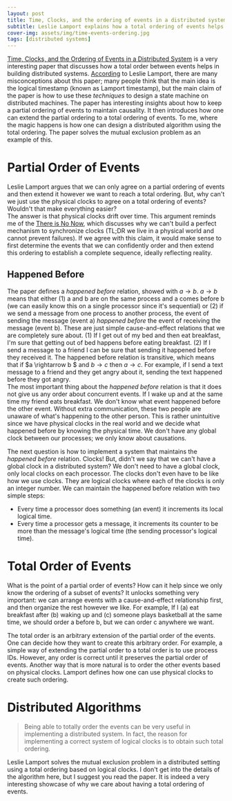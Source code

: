 ```yaml
---
layout: post
title: Time, Clocks, and the ordering of events in a distributed system
subtitle: Leslie Lamport explains how a total ordering of events helps in implementing a distributed state machine.
cover-img: assets/img/time-events-ordering.jpg
tags: [distributed systems]
---
```

[Time, Clocks, and the Ordering of Events in a Distributed System](https://lamport.azurewebsites.net/pubs/time-clocks.pdf) is a very interesting paper that discusses how a total order between events helps in building distributed systems. [According](https://www.youtube.com/watch?v=nfRouGH0oMg) to Leslie Lamport, there are many misconceptions about this paper; many people think that the main idea is the logical timestamp (known as Lamport timestamp), but the main claim of the paper is how to use these *techniques* to design a state machine on distributed machines. The paper has interesting insights about how to keep a partial ordering of events to maintain causality. It then introduces how one can extend the partial ordering to a total ordering of events. To me, where the magic happens is how one can design a distributed algorithm using the total ordering. The paper solves the mutual exclusion problem as an example of this.

# Partial Order of Events
Leslie Lamport argues that we can only agree on a partial ordering of events and then extend it however we want to reach a total ordering. But, why can't we just use the physical clocks to agree on a total ordering of events? Wouldn't that make everything easier?  
The answer is that physical clocks drift over time. This argument reminds me of the [There is No Now](https://queue.acm.org/detail.cfm?id=2745385), which discusses why we can't build a perfect mechanism to synchronize clocks (TL;DR we live in a physical world and cannot prevent failures). If we agree with this claim, it would make sense to first determine the events that we can confidently order and then extend this ordering to establish a complete sequence, ideally reflecting reality.
## Happened Before
The paper defines a *happened before* relation, showed with $a \rightarrow b$. $a \rightarrow b$ means that either (1) a and b are on the same process and a comes before b (we can easily know this on a single processor since it's sequential) or  (2) if we send a message from one process to another process, the event of sending the message (event a) *happened before* the event of receiving the message (event b). These are just simple cause-and-effect relations that we are completely sure about. (1) If I get out of my bed and then eat breakfast, I'm sure that getting out of bed happens before eating breakfast. (2) If I send a message to a friend I can be sure that sending it happened before they received it. The happened before relation is transitive, which means that if $a \rightarrow b $ and $b \rightarrow c$ then $a \rightarrow c$. For example, if I send a text message to a friend and they get angry about it, sending the text happened before they got angry.  
The most important thing about the *happened before* relation is that it does not give us any order about concurrent events. If I wake up and at the same time my friend eats breakfast. We don't know what event happened before the other event. Without extra communication, these two people are unaware of what's happening to the other person. This is rather unintuitive since we have physical clocks in the real world and we decide what happened before by knowing the physical time. We don't have any global clock between our processes; we only know about causations.

The next question is how to implement a system that maintains the *happened before* relation. Clocks! But, didn't we say that we can't have a global clock in a distributed system? We don't need to have a global clock, only local clocks on each processor. The clocks don't even have to be like how we use clocks. They are logical clocks where each of the clocks is only an integer number. We can maintain the happened before relation with two simple steps:
* Every time a processor does something (an event) it increments its local logical time.
* Every time a processor gets a message, it increments its counter to be more than the message's logical time (the sending processor's logical time).

# Total Order of Events
What is the point of a partial order of events? How can it help since we only know the ordering of a subset of events? It unlocks something very important: we can arrange events with a cause-and-effect relationship first, and then organize the rest however we like. For example, If I (a) eat breakfast after (b) waking up and (c) someone plays basketball at the same time, we should order a before b, but we can order c anywhere we want.

The total order is an arbitrary extension of the partial order of the events. One can decide how they want to create this arbitrary order. For example, a simple way of extending the partial order to a total order is to use process IDs. However, any order is correct until it preserves the partial order of events. Another way that is more natural is to order the other events based on physical clocks. Lamport defines how one can use physical clocks to create such ordering.

# Distributed Algorithms
> Being able to totally order the events can be very useful in implementing a distributed system. In fact, the reason for implementing a correct system of logical clocks is to obtain such total ordering.

Leslie Lamport solves the mutual exclusion problem in a distributed setting using a total ordering based on logical clocks. I don't get into the details of the algorithm here, but I suggest you read the paper. It is indeed a very interesting showcase of why we care about having a total ordering of events.